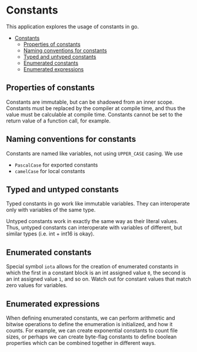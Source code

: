 # Constants

This application explores the usage of constants in go.

- [Constants](#constants)
  - [Properties of constants](#properties-of-constants)
  - [Naming conventions for constants](#naming-conventions-for-constants)
  - [Typed and untyped constants](#typed-and-untyped-constants)
  - [Enumerated constants](#enumerated-constants)
  - [Enumerated expressions](#enumerated-expressions)

## Properties of constants

Constants are immutable, but can be shadowed from an inner scope.  Constants must be replaced by the compiler at compile time, and thus the value must be calculable at compile time.  Constants cannot be set to the return value of a function call, for example.

## Naming conventions for constants

Constants are named like variables, not using `UPPER_CASE` casing.  We use
- `PascalCase` for exported constants
- `camelCase` for local constants

## Typed and untyped constants

Typed constants in go work like immutable variables.  They can interoperate only with variables of the same type.

Untyped constants work in exactly the same way as their literal values.  Thus, untyped constants can interoperate with variables of different, but similar types (i.e. int + int16 is okay).

## Enumerated constants

Special symbol `iota` allows for the creation of enumerated constants in which the first in a constant block is an int assigned value `0`, the second is an int assigned value `1`, and so on.  Watch out for constant values that match zero values for variables.

## Enumerated expressions

When defining enumerated constants, we can perform arithmetic and bitwise operations to define the enumeration is initialized, and how it counts.  For example, we can create exponential constants to count file sizes, or perhaps we can create byte-flag constants to define boolean properties which can be combined together in different ways.